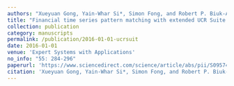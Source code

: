 ```yaml
---
authors: "Xueyuan Gong, Yain-Whar Si*, Simon Fong, and Robert P. Biuk-Aghai"
title: "Financial time series pattern matching with extended UCR Suite and Support Vector Machine"
collection: publication
category: manuscripts
permalink: /publication/2016-01-01-ucrsuit
date: 2016-01-01
venue: 'Expert Systems with Applications'
no_info: "55: 284-296"
paperurl: 'https://www.sciencedirect.com/science/article/abs/pii/S0957417416300483'
citation: 'Xueyuan Gong, Yain-Whar Si*, Simon Fong, and Robert P. Biuk-Aghai, &quot;Financial time series pattern matching with extended UCR Suite and Support Vector Machine,&quot; Expert Systems with Applications, 2016, 55: 284-296.'
---
```

